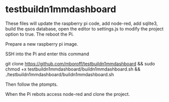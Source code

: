 # testbuildn1mmdashboard

These files will update the raspberry pi code, add node-red, add sqlite3, build the qsos database, 
open the editor to settings.js to modify the project option to true. The reboot the Pi.

Prepare a new raspberry pi image.

SSH into the Pi and enter this command

git clone https://github.com/mboroff/testbuildn1mmdashboard && sudo chmod +x testbuildn1mmdashboard/buildn1mmdashboard.sh  && ./testbuildn1mmdashboard/buildn1mmdashboard.sh

Then follow the ptompts.

When the Pi rebots access node-red and clone the project.
